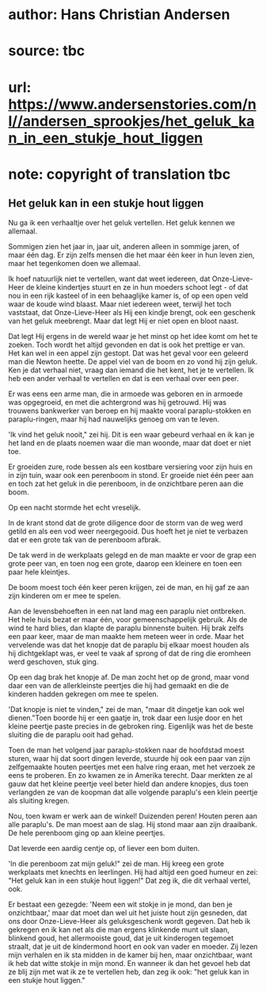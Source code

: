 # author: Hans Christian Andersen
# source: tbc
# url: https://www.andersenstories.com/nl//andersen_sprookjes/het_geluk_kan_in_een_stukje_hout_liggen
# note: copyright of translation tbc

## Het geluk kan in een stukje hout liggen 

Nu ga ik een verhaaltje over het geluk vertellen. Het geluk kennen we
allemaal.

Sommigen zien het jaar in, jaar uit, anderen alleen in sommige jaren, of
maar één dag. Er zijn zelfs mensen die het maar één keer in hun leven
zien, maar het tegenkomen doen we allemaal.

Ik hoef natuurlijk niet te vertellen, want dat weet iedereen, dat
Onze-Lieve-Heer de kleine kindertjes stuurt en ze in hun moeders schoot
legt - of dat nou in een rijk kasteel of in een behaaglijke kamer is, of
op een open veld waar de koude wind blaast. Maar niet iedereen weet,
terwijl het toch vaststaat, dat Onze-Lieve-Heer als Hij een kindje
brengt, ook een geschenk van het geluk meebrengt. Maar dat legt Hij er
niet open en bloot naast.

Dat legt Hij ergens in de wereld waar je het minst op het idee komt om
het te zoeken. Toch wordt het altijd gevonden en dat is ook het prettige
er van. Het kan wel in een appel zijn gestopt. Dat was het geval voor
een geleerd man die Newton heette. De appel viel van de boom en zo vond
hij zijn geluk. Ken je dat verhaal niet, vraag dan iemand die het kent,
het je te vertellen. Ik heb een ander verhaal te vertellen en dat is een
verhaal over een peer.

Er was eens een arme man, die in armoede was geboren en in armoede was
opgegroeid, en met die achtergrond was hij getrouwd. Hij was trouwens
bankwerker van beroep en hij maakte vooral paraplu-stokken en
paraplu-ringen, maar hij had nauwelijks genoeg om van te leven.

'Ik vind het geluk nooit," zei hij. Dit is een waar gebeurd verhaal en
ik kan je het land en de plaats noemen waar die man woonde, maar dat
doet er niet toe.

Er groeiden zure, rode bessen als een kostbare versiering voor zijn huis
en in zijn tuin, waar ook een perenboom in stond. Er groeide niet één
peer aan en toch zat het geluk in die perenboom, in de onzichtbare peren
aan die boom.

Op een nacht stormde het echt vreselijk.

In de krant stond dat de grote diligence door de storm van de weg werd
getild en als een vod weer neergegooid. Dus hoeft het je niet te
verbazen dat er een grote tak van de perenboom afbrak.

De tak werd in de werkplaats gelegd en de man maakte er voor de grap een
grote peer van, en toen nog een grote, daarop een kleinere en toen een
paar hele kleintjes.

De boom moest toch één keer peren krijgen, zei de man, en hij gaf ze aan
zijn kinderen om er mee te spelen.

Aan de levensbehoeften in een nat land mag een paraplu niet ontbreken.
Het hele huis bezat er maar één, voor gemeenschappelijk gebruik. Als de
wind te hard blies, dan klapte de paraplu binnenste buiten. Hij brak
zelfs een paar keer, maar de man maakte hem meteen weer in orde. Maar
het vervelende was dat het knopje dat de paraplu bij elkaar moest houden
als hij dichtgeklapt was, er veel te vaak af sprong of dat de ring die
eromheen werd geschoven, stuk ging.

Op een dag brak het knopje af. De man zocht het op de grond, maar vond
daar een van de allerkleinste peertjes die hij had gemaakt en die de
kinderen hadden gekregen om mee te spelen.

'Dat knopje is niet te vinden," zei de man, "maar dit dingetje kan
ook wel dienen."Toen boorde hij er een gaatje in, trok daar een lusje
door en het kleine peertje paste precies in de gebroken ring. Eigenlijk
was het de beste sluiting die de paraplu ooit had gehad.

Toen de man het volgend jaar paraplu-stokken naar de hoofdstad moest
sturen, waar hij dat soort dingen leverde, stuurde hij ook een paar van
zijn zelfgemaakte houten peertjes met een halve ring eraan, met het
verzoek ze eens te proberen. En zo kwamen ze in Amerika terecht. Daar
merkten ze al gauw dat het kleine peertje veel beter hield dan andere
knopjes, dus toen verlangden ze van de koopman dat alle volgende
paraplu's een klein peertje als sluiting kregen.

Nou, toen kwam er werk aan de winkel! Duizenden peren! Houten peren aan
alle paraplu's. De man moest aan de slag. Hij stond maar aan zijn
draaibank. De hele perenboom ging op aan kleine peertjes.

Dat leverde een aardig centje op, of liever een bom duiten.

'In die perenboom zat mijn geluk!" zei de man. Hij kreeg een grote
werkplaats met knechts en leerlingen. Hij had altijd een goed humeur en
zei: "Het geluk kan in een stukje hout liggen!" Dat zeg ik, die dit
verhaal vertel, ook.

Er bestaat een gezegde: 'Neem een wit stokje in je mond, dan ben je
onzichtbaar,' maar dat moet dan wel uit het juiste hout zijn gesneden,
dat ons door Onze-Lieve-Heer als geluksgeschenk wordt gegeven. Dat heb
ik gekregen en ik kan net als die man ergens klinkende munt uit slaan,
blinkend goud, het allermooiste goud, dat je uit kinderogen tegemoet
straalt, dat je uit de kindermond hoort en ook van vader en moeder. Zij
lezen mijn verhalen en ik sta midden in de kamer bij hen, maar
onzichtbaar, want ik heb dat witte stokje in mijn mond. En wanneer ik
dan het gevoel heb dat ze blij zijn met wat ik ze te vertellen heb, dan
zeg ik ook: "het geluk kan in een stukje hout liggen."
